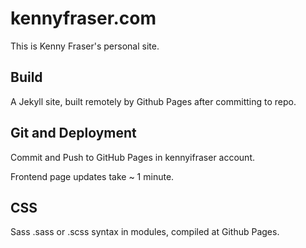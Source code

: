 # kennyfraser.com

This is Kenny Fraser's personal site.

## Build

A Jekyll site, built remotely by Github Pages after committing to repo.

## Git and Deployment

Commit and Push to GitHub Pages in kennyifraser account.

Frontend page updates take ~ 1 minute.

## CSS

Sass .sass or .scss syntax in modules, compiled at Github Pages. 

[//]: # (Web Business Services portfolio )
[//]: # (freelance front end web developer in the Scottish Highlands.)
